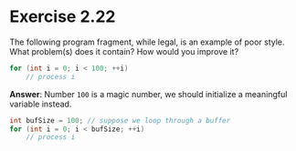 # Exercise 2.22

The following program fragment, while legal, is an example of poor style. What problem(s) does it contain? How would you improve it?

```cpp
for (int i = 0; i < 100; ++i)
    // process i
```

**Answer**: Number `100` is a magic number, we should initialize a meaningful variable instead.

```cpp
int bufSize = 100; // suppose we loop through a buffer
for (int i = 0; i < bufSize; ++i)
    // process i
```